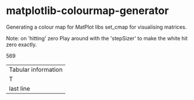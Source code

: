 matplotlib-colourmap-generator
==============================

Generating a colour map for MatPlot libs set\_cmap for visualising matrices.


Note: on 'hitting' zero
Play around with the 'stepSizer' to make the 
white hit zero exactly.

<table>
  <tr>
    <td>Tabular information</td>
    <tr>5</td>
  <tr>
  <tr>
    <td>T</td>
    <tr>6</td>
  <tr>
  <tr>
    <td>last line</td>
    <tr>9</td>
  <tr>
</table>


